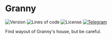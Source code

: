 # Granny

![Version](https://img.shields.io/badge/dynamic/json?label=version&query=info.version&url=https://raw.githubusercontent.com/nernar/granny/master/make.json&color=D19121&logoColor=white&logo=clockify&style=flat-square)
![Lines of code](https://img.shields.io/tokei/lines/github/nernar/granny?color=2727E3&logoColor=white&logo=sourcegraph&style=flat-square)
![License](https://img.shields.io/github/license/nernar/granny?color=D22128&logoColor=white&logo=apache&style=flat-square)
[![Telegram](https://img.shields.io/badge/channel-gray?logo=telegram&style=flat-square)](https://t.me/ntInsideChat)

Find wayout of Granny's house, but be careful.
